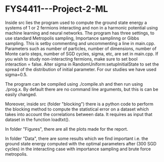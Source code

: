 # FYS4411---Project-2-ML

Inside src lies the program used to compute the ground state energy a systems of 1 or 2 fermions interacting and non in a harmonic potential using machine learning and neural networks. The program has three settings, to use standard Metropolis sampling, Importance samplinng or Gibbs sampling. This is setby commenting and uncommenting a line in main.cpp. Parameters such as number of particles, number of dimensions, number of Monte carlo steps, number of SGD cycles, sigma, etc, are set in main.cpp. If you wish to study non-interacting fermions, make sure to set  bool interaction = false. Alter sigma in RandomUniform:setupInitialState to set the spread of the distribution of initial parameter. For our studies we have used sigma=0.5. 

The program can be compiled using ./compile.sh and then run using ./prog.x. By default there are no command line arguments, but this is can be easily changed.

Moreover, inside src (folder "blocking") there is a python code to perform the blocking method to compute the statistical error on a dataset which takes into account the correlations between data. It requires as input that dataset in the function loadtxt().

In folder "Figures", there are all the plots made for the report.

In folder "Data", there are some results which we find important i.e. the ground state energy computed with the optimal parameters after (300 SGD cycles) in the interacting case with importance sampling and brute force metropolis.
